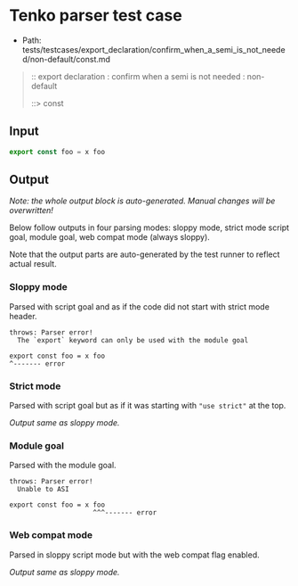 # Tenko parser test case

- Path: tests/testcases/export_declaration/confirm_when_a_semi_is_not_needed/non-default/const.md

> :: export declaration : confirm when a semi is not needed : non-default
>
> ::> const

## Input

`````js
export const foo = x foo
`````

## Output

_Note: the whole output block is auto-generated. Manual changes will be overwritten!_

Below follow outputs in four parsing modes: sloppy mode, strict mode script goal, module goal, web compat mode (always sloppy).

Note that the output parts are auto-generated by the test runner to reflect actual result.

### Sloppy mode

Parsed with script goal and as if the code did not start with strict mode header.

`````
throws: Parser error!
  The `export` keyword can only be used with the module goal

export const foo = x foo
^------- error
`````

### Strict mode

Parsed with script goal but as if it was starting with `"use strict"` at the top.

_Output same as sloppy mode._

### Module goal

Parsed with the module goal.

`````
throws: Parser error!
  Unable to ASI

export const foo = x foo
                     ^^^------- error
`````


### Web compat mode

Parsed in sloppy script mode but with the web compat flag enabled.

_Output same as sloppy mode._
